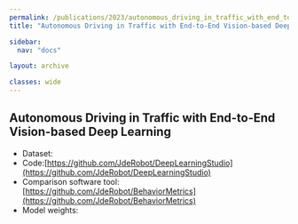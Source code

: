 ```yaml
---
permalink: /publications/2023/autonomous_driving_in_traffic_with_end_to_end_vision_based_deep_learning
title: "Autonomous Driving in Traffic with End-to-End Vision-based Deep Learning"

sidebar:
  nav: "docs"

layout: archive

classes: wide
---
```


## Autonomous Driving in Traffic with End-to-End Vision-based Deep Learning

- Dataset: 
- Code:[https://github.com/JdeRobot/DeepLearningStudio](https://github.com/JdeRobot/DeepLearningStudio)
- Comparison software tool: [https://github.com/JdeRobot/BehaviorMetrics](https://github.com/JdeRobot/BehaviorMetrics)
- Model weights: 
